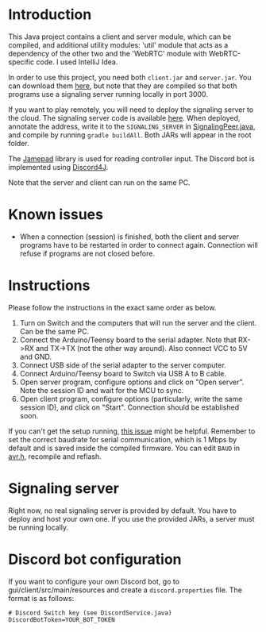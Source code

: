 # Introduction

This Java project contains a client and server module, which can be compiled, and additional utility modules: 'util' module that acts as a dependency of the other two and the 'WebRTC' module with WebRTC-specific code. I used IntelliJ Idea.

In order to use this project, you need both `client.jar` and `server.jar`. You can download them [here](https://github.com/javmarina/Nintendo-Switch-Remote-Control/releases/tag/latest), but note that they are compiled so that both programs use a signaling server running locally in port 3000.

If you want to play remotely, you will need to deploy the signaling server to the cloud. The signaling server code is available [here](https://github.com/javmarina/Switch-Signaling-Server). When deployed, annotate the address, write it to the `SIGNALING_SERVER` in [SignalingPeer.java](https://github.com/javmarina/Nintendo-Switch-Remote-Control/blob/java-fx/gui/WebRTC/src/main/java/com/javmarina/webrtc/signaling/SignalingPeer.java), and compile by running `gradle buildAll`. Both JARs will appear in the root folder.

The [Jamepad](https://github.com/williamahartman/Jamepad) library is used for reading controller input. The Discord bot is implemented using [Discord4J](https://github.com/Discord4J/Discord4J).

Note that the server and client can run on the same PC.

# Known issues

- When a connection (session) is finished, both the client and server programs have to be restarted in order to connect again. Connection will refuse if programs are not closed before.

# Instructions

Please follow the instructions in the exact same order as below.
 1. Turn on Switch and the computers that will run the server and the client. Can be the same PC.
 2. Connect the Arduino/Teensy board to the serial adapter. Note that RX->RX and TX->TX (not the other way around). Also connect VCC to 5V and GND.
 3. Connect USB side of the serial adapter to the server computer.
 4. Connect Arduino/Teensy board to Switch via USB A to B cable.
 5. Open server program, configure options and click on "Open server". Note the session ID and wait for the MCU to sync.
 6. Open client program, configure options (particularly, write the same session ID), and click on "Start". Connection should be established soon.
 
If you can't get the setup running, [this issue](https://github.com/javmarina/Nintendo-Switch-Remote-Control/issues/2) might be helpful. Remember to set the correct baudrate for serial communication, which is 1 Mbps by default and is saved inside the compiled firmware. You can edit `BAUD` in [avr.h](/firmware/include/avr.h), recompile and reflash.

# Signaling server

Right now, no real signaling server is provided by default. You have to deploy and host your own one. If you use the provided JARs, a server must be running locally.

# Discord bot configuration
 
If you want to configure your own Discord bot, go to gui/client/src/main/resources and create a `discord.properties` file. The format is as follows:

    # Discord Switch key (see DiscordService.java)
    DiscordBotToken=YOUR_BOT_TOKEN